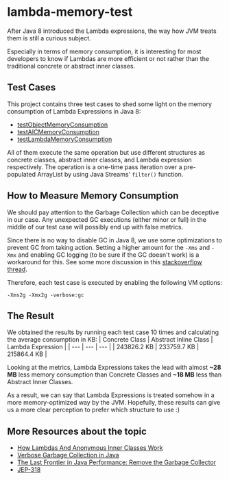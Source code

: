 # lambda-memory-test
After Java 8 introduced the Lambda expressions, the way how JVM treats them is still a curious subject.

Especially in terms of memory consumption, it is interesting for most developers to know if Lambdas are more efficient or not rather than the traditional 
concrete or abstract inner classes.

## Test Cases
This project contains three test cases to shed some light on the memory consumption of Lambda Expressions in Java 8:
* [testObjectMemoryConsumption](https://github.com/yavuztas/lambda-memory-test/blob/14872deb9ffca93e4cf801895461142fdd9c0a9c/src/test/java/dev/yavuztas/lambdas/LambdasMemoryTest.java#L48)
* [testAICMemoryConsumption](https://github.com/yavuztas/lambda-memory-test/blob/14872deb9ffca93e4cf801895461142fdd9c0a9c/src/test/java/dev/yavuztas/lambdas/LambdasMemoryTest.java#L57)
* [testLambdaMemoryConsumption](https://github.com/yavuztas/lambda-memory-test/blob/14872deb9ffca93e4cf801895461142fdd9c0a9c/src/test/java/dev/yavuztas/lambdas/LambdasMemoryTest.java#L71)

All of them execute the same operation but use different structures as concrete classes, abstract inner classes, and Lambda expression respectively.
The operation is a one-time pass iteration over a pre-populated ArrayList by using Java Streams' `filter()` function.

## How to Measure Memory Consumption
We should pay attention to the Garbage Collection which can be deceptive in our case. Any unexpected GC executions (either minor or full) 
in the middle of our test case will possibly end up with false metrics.

Since there is no way to disable GC in Java 8, we use some optimizations to prevent GC from taking action. Setting a higher amount for the `-Xms` and `-Xmx` 
and enabling GC logging (to be sure if the GC doesn't work) is a workaround for this. See some more discussion in this 
[stackoverflow thread](https://stackoverflow.com/questions/2980019/jvm-with-no-garbage-collection).

Therefore, each test case is executed by enabling the following VM options:
```
-Xms2g -Xmx2g -verbose:gc
```

## The Result
We obtained the results by running each test case 10 times and calculating the average consumption in KB:
| Concrete Class | Abstract Inline Class | Lambda Expression |
| --- | --- | --- |
| 243826.2 KB | 233759.7 KB | 215864.4 KB |

Looking at the metrics, Lambda Expressions takes the lead with almost **~28 MB** less memory consumption than Concrete Classes and **~18 MB** less than Abstract Inner Classes. 

As a result, we can say that Lambda Expressions is treated somehow in a more memory-optimized way by the JVM. Hopefully, these results can give us a more clear perception to prefer which structure to use :)     

## More Resources about the topic
* [How Lambdas And Anonymous Inner Classes Work](https://dzone.com/articles/how-lambdas-and-anonymous-inner-classesaic-work)
* [Verbose Garbage Collection in Java](https://www.baeldung.com/java-verbose-gc)
* [The Last Frontier in Java Performance: Remove the Garbage Collector](https://www.infoq.com/news/2017/03/java-epsilon-gc/)
* [JEP-318](https://openjdk.java.net/jeps/318)

